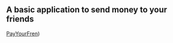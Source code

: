## A basic application to send money to your friends

[PayYourFren]([https://abhishekr14.github.io/PayYourFren/]))
